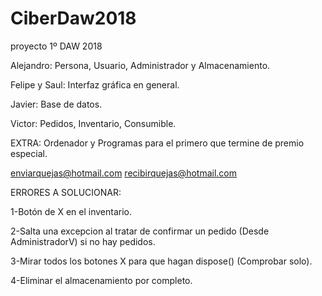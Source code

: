 # CiberDaw2018
proyecto 1º DAW 2018

Alejandro: Persona, Usuario, Administrador y Almacenamiento.

Felipe y Saul: Interfaz gráfica en general.

Javier: Base de datos.

Victor: Pedidos, Inventario, Consumible.

EXTRA: Ordenador y Programas para el primero que termine de premio especial.

enviarquejas@hotmail.com
recibirquejas@hotmail.com

ERRORES A SOLUCIONAR:

1-Botón de X en el inventario.

2-Salta una excepcion al tratar de confirmar un pedido (Desde AdministradorV) si no hay pedidos.

3-Mirar todos los botones X para que hagan dispose() (Comprobar solo).

4-Eliminar el almacenamiento por completo.
